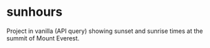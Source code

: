 # sunhours

Project in vanilla (API query) showing sunset and sunrise times at the summit of Mount Everest.
